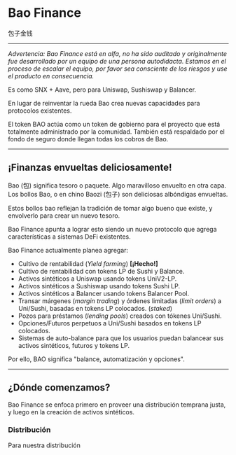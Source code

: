 # Bao Finance
包子金钱

<hr/>

_Advertencia: Bao Finance está en alfa, no ha sido auditado y originalmente fue desarrollado por un equipo de una persona autodidacta. Estamos en el proceso de escalar el equipo, por favor sea consciente de los riesgos y use el producto en consecuencia._


Es como SNX + Aave, pero para Uniswap, Sushiswap y Balancer.

En lugar de reinventar la rueda Bao crea nuevas capacidades para protocolos existentes.

El token BAO actúa como un token de gobierno para el proyecto que está totalmente administrado por la comunidad. También está respaldado por el fondo de seguro donde llegan todas los cobros de Bao.

<hr/>

## ¡Finanzas envueltas deliciosamente!

Bao (包) significa tesoro o paquete. Algo maravilloso envuelto en otra capa. Los bollos Bao, o en chino Baozi (包子) son deliciosas albóndigas envueltas.

Estos bollos bao reflejan la tradición de tomar algo bueno que existe, y envolverlo para crear un nuevo tesoro.

Bao Finance apunta a lograr esto siendo un nuevo protocolo que agrega características a sistemas DeFi existentes.


Bao Finance actualmente planea agregar:

* Cultivo de rentabilidad (_Yield farming_) **[¡Hecho!]**
* Cultivo de rentabilidad con tokens LP de Sushi y Balance.
* Activos sintéticos a Uniswap usando tokens UniV2-LP.
* Activos sintéticos a Sushiswap usando tokens Sushi LP.
* Activos sintéticos a Balancer usando tokens Balancer Pool.
* Transar márgenes (_margin trading_) y órdenes limitadas (_limit orders_) a Uni/Sushi, basadas en tokens LP colocados. (_staked_)
* Pozos para préstamos (_lending pools_) creados con tókenes Uni/Sushi.
* Opciones/Futuros perpetuos a Uni/Sushi basados en tokens LP colocados.
* Sistemas de auto-balance para que los usuarios puedan balancear sus activos sintéticos, futuros y tokens LP.

Por ello, BAO significa "balance, automatización y opciones".

<hr/>

## ¿Dónde comenzamos?

Bao Finance se enfoca primero en proveer una distribución temprana justa, y luego en la creación de activos sintéticos.

### Distribución

Para nuestra distribución
